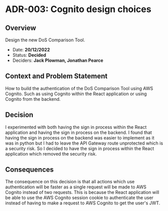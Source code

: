 # ADR-003: Cognito design choices

## Overview

Design the new DoS Comparison Tool.

- Date: **20/12/2022**
- Status: **Decided**
- Deciders: **Jack Plowman, Jonathan Pearce**

## Context and Problem Statement

How to build the authentication of the DoS Comparison Tool using AWS Cognito. Such as using Cognito within the React application or using Cognito from the backend.

## Decision

I experimented with both having the sign in process within the React application and having the sign in process on the backend. I found that having the sign in process on the backend was easier to implement as it was in python but I had to leave the API Gateway route unprotected which is a security risk. So I decided to have the sign in process within the React application which removed the security risk.

## Consequences

The consequence on this decision is that all actions which use authentication will be faster as a single request will be made to AWS Cognito instead of two requests. This is because the React application will be able to use the AWS Cognito session cookie to authenticate the user instead of having to make a request to AWS Cognito to get the user's JWT.
